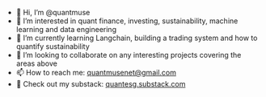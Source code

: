 - 👋 Hi, I’m @quantmuse
- 👀 I’m interested in quant finance, investing, sustainability, machine learning and data engineering
- 🌱 I’m currently learning Langchain, building a trading system and how to quantify sustainability
- 💞️ I’m looking to collaborate on any interesting projects covering the areas above
- 📫 How to reach me: quantmusenet@gmail.com
- 📝 Check out my substack: [quantesg.substack.com](quantesg.substack.com)

<!---
quantmuse/quantmuse is a ✨ special ✨ repository because its `README.md` (this file) appears on your GitHub profile.
You can click the Preview link to take a look at your changes.
--->
